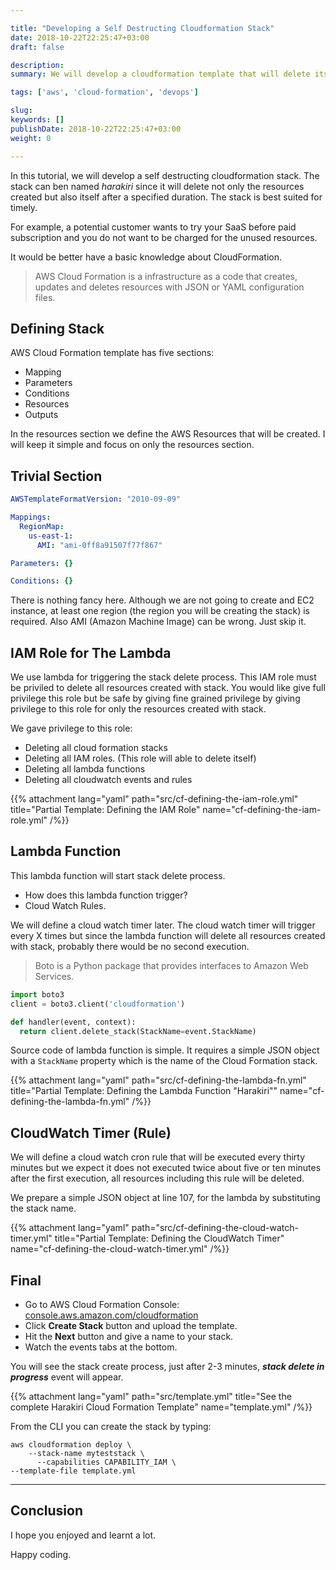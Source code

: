 ```yaml
---

title: "Developing a Self Destructing Cloudformation Stack"
date: 2018-10-22T22:25:47+03:00
draft: false

description: 
summary: We will develop a cloudformation template that will delete itself and resources just after a specified duration of time.

tags: ['aws', 'cloud-formation', 'devops']

slug: 
keywords: []
publishDate: 2018-10-22T22:25:47+03:00
weight: 0

---
```


In this tutorial, we will develop a self destructing cloudformation stack.
The stack can ben named *harakiri* since it will delete not only the resources created but also itself after a specified duration.
The stack is best suited for timely.

For example, a potential customer wants to try your SaaS before paid subscription and you do not want to be charged for the unused resources.

It would be better have a basic knowledge about CloudFormation.

> AWS Cloud Formation is a infrastructure as a code that creates, updates and deletes resources with JSON or YAML  configuration files.

## Defining Stack

AWS Cloud Formation template has five sections:

- Mapping
- Parameters
- Conditions
- Resources
- Outputs

In the resources section we define the AWS Resources that will be created. I will keep it simple and focus on only the resources section.


## Trivial Section

```yml
AWSTemplateFormatVersion: "2010-09-09"

Mappings:
  RegionMap:
    us-east-1:
      AMI: "ami-0ff8a91507f77f867"

Parameters: {}

Conditions: {}
```

There is nothing fancy here. Although we are not going to create and EC2 instance, at least one region (the region you will be creating the stack)
is required. Also AMI (Amazon Machine Image) can be wrong. Just skip it.


## IAM Role for The Lambda

We use lambda for triggering the stack delete process. This IAM role must be priviled to delete all resources created with stack.
You would like give full privilege this role but be safe by giving fine grained privilege by giving privilege to this role for only the resources
created with stack.

We gave privilege to this role:

- Deleting all cloud formation stacks
- Deleting all IAM roles. (This role will able to delete itself)
- Deleting all lambda functions
- Deleting all cloudwatch events and rules


{{% attachment lang="yaml" path="src/cf-defining-the-iam-role.yml" title="Partial Template: Defining the IAM Role" name="cf-defining-the-iam-role.yml" /%}}

## Lambda Function
This lambda function will start stack delete process.

- How does this lambda function trigger?
- Cloud Watch Rules. 

We will define a cloud watch timer later. The cloud watch timer will trigger every X times but since the lambda function
will delete all resources created with stack, probably there would be no second execution.

> Boto is a Python package that provides interfaces to Amazon Web Services.

```python
import boto3
client = boto3.client('cloudformation')

def handler(event, context):
  return client.delete_stack(StackName=event.StackName)
```


Source code of lambda function is simple. It requires a simple JSON object with a `StackName` property which is the name of the
Cloud Formation stack.

{{% attachment lang="yaml" path="src/cf-defining-the-lambda-fn.yml" title="Partial Template: Defining the Lambda Function \"Harakiri\"" name="cf-defining-the-lambda-fn.yml" /%}}


## CloudWatch Timer (Rule)

We will define a cloud watch cron rule that will be executed every thirty minutes but we expect it does not executed twice about five or ten minutes after the first execution, all resources including this rule will be deleted.

We prepare a simple JSON object at line 107, for the lambda by substituting the stack name.

{{% attachment lang="yaml" path="src/cf-defining-the-cloud-watch-timer.yml" title="Partial Template: Defining the CloudWatch Timer" name="cf-defining-the-cloud-watch-timer.yml" /%}}


## Final

- Go to AWS Cloud Formation Console: [console.aws.amazon.com/cloudformation](https://console.aws.amazon.com/cloudformation/home?region=us-east-1)
- Click **Create Stack** button and upload the template.
- Hit the **Next** button and give a name to your stack.
- Watch the events tabs at the bottom.

You will see the stack create process, just after 2-3 minutes, **_stack delete in progress_** event will appear.

{{% attachment lang="yaml" path="src/template.yml" title="See the complete Harakiri Cloud Formation Template" name="template.yml" /%}}

From the CLI you can create the stack by typing:

```shell
aws cloudformation deploy \
    --stack-name myteststack \
	  --capabilities CAPABILITY_IAM \
--template-file template.yml
```

---

## Conclusion

I hope you enjoyed and learnt a lot.

Happy coding.